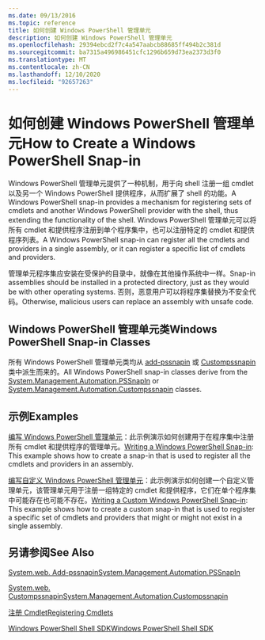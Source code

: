 ```yaml
---
ms.date: 09/13/2016
ms.topic: reference
title: 如何创建 Windows PowerShell 管理单元
description: 如何创建 Windows PowerShell 管理单元
ms.openlocfilehash: 29394ebcd2f7c4a547aabcb88685ff494b2c381d
ms.sourcegitcommit: ba7315a496986451cfc1296b659d73ea2373d3f0
ms.translationtype: MT
ms.contentlocale: zh-CN
ms.lasthandoff: 12/10/2020
ms.locfileid: "92657263"
---
```

# <a name="how-to-create-a-windows-powershell-snap-in"></a><span data-ttu-id="729a9-103">如何创建 Windows PowerShell 管理单元</span><span class="sxs-lookup"><span data-stu-id="729a9-103">How to Create a Windows PowerShell Snap-in</span></span>

<span data-ttu-id="729a9-104">Windows PowerShell 管理单元提供了一种机制，用于向 shell 注册一组 cmdlet 以及另一个 Windows PowerShell 提供程序，从而扩展了 shell 的功能。</span><span class="sxs-lookup"><span data-stu-id="729a9-104">A Windows PowerShell snap-in provides a mechanism for registering sets of cmdlets and another Windows PowerShell provider with the shell, thus extending the functionality of the shell.</span></span> <span data-ttu-id="729a9-105">Windows PowerShell 管理单元可以将所有 cmdlet 和提供程序注册到单个程序集中，也可以注册特定的 cmdlet 和提供程序列表。</span><span class="sxs-lookup"><span data-stu-id="729a9-105">A Windows PowerShell snap-in can register all the cmdlets and providers in a single assembly, or it can register a specific list of cmdlets and providers.</span></span>

<span data-ttu-id="729a9-106">管理单元程序集应安装在受保护的目录中，就像在其他操作系统中一样。</span><span class="sxs-lookup"><span data-stu-id="729a9-106">Snap-in assemblies should be installed in a protected directory, just as they would be with other operating systems.</span></span> <span data-ttu-id="729a9-107">否则，恶意用户可以将程序集替换为不安全代码。</span><span class="sxs-lookup"><span data-stu-id="729a9-107">Otherwise, malicious users can replace an assembly with unsafe code.</span></span>

## <a name="windows-powershell-snap-in-classes"></a><span data-ttu-id="729a9-108">Windows PowerShell 管理单元类</span><span class="sxs-lookup"><span data-stu-id="729a9-108">Windows PowerShell Snap-in Classes</span></span>

<span data-ttu-id="729a9-109">所有 Windows PowerShell 管理单元类均从 [add-pssnapin](/dotnet/api/System.Management.Automation.PSSnapIn) 或 [Custompssnapin](/dotnet/api/System.Management.Automation.CustomPSSnapIn) 类中派生而来的。</span><span class="sxs-lookup"><span data-stu-id="729a9-109">All Windows PowerShell snap-in classes derive from the [System.Management.Automation.PSSnapIn](/dotnet/api/System.Management.Automation.PSSnapIn) or [System.Management.Automation.Custompssnapin](/dotnet/api/System.Management.Automation.CustomPSSnapIn) classes.</span></span>

## <a name="examples"></a><span data-ttu-id="729a9-110">示例</span><span class="sxs-lookup"><span data-stu-id="729a9-110">Examples</span></span>

<span data-ttu-id="729a9-111">[编写 Windows PowerShell 管理单元](./writing-a-windows-powershell-snap-in.md)：此示例演示如何创建用于在程序集中注册所有 cmdlet 和提供程序的管理单元。</span><span class="sxs-lookup"><span data-stu-id="729a9-111">[Writing a Windows PowerShell Snap-in](./writing-a-windows-powershell-snap-in.md): This example shows how to create a snap-in that is used to register all the cmdlets and providers in an assembly.</span></span>

<span data-ttu-id="729a9-112">[编写自定义 Windows PowerShell 管理单元](./writing-a-custom-windows-powershell-snap-in.md)：此示例演示如何创建一个自定义管理单元，该管理单元用于注册一组特定的 cmdlet 和提供程序，它们在单个程序集中可能存在也可能不存在。</span><span class="sxs-lookup"><span data-stu-id="729a9-112">[Writing a Custom Windows PowerShell Snap-in](./writing-a-custom-windows-powershell-snap-in.md): This example shows how to create a custom snap-in that is used to register a specific set of cmdlets and providers that might or might not exist in a single assembly.</span></span>

## <a name="see-also"></a><span data-ttu-id="729a9-113">另请参阅</span><span class="sxs-lookup"><span data-stu-id="729a9-113">See Also</span></span>

[<span data-ttu-id="729a9-114">System.web. Add-pssnapin</span><span class="sxs-lookup"><span data-stu-id="729a9-114">System.Management.Automation.PSSnapIn</span></span>](/dotnet/api/System.Management.Automation.PSSnapIn)

[<span data-ttu-id="729a9-115">System.web. Custompssnapin</span><span class="sxs-lookup"><span data-stu-id="729a9-115">System.Management.Automation.Custompssnapin</span></span>](/dotnet/api/System.Management.Automation.CustomPSSnapIn)

[<span data-ttu-id="729a9-116">注册 Cmdlet</span><span class="sxs-lookup"><span data-stu-id="729a9-116">Registering Cmdlets</span></span>](./registering-cmdlets.md)

[<span data-ttu-id="729a9-117">Windows PowerShell Shell SDK</span><span class="sxs-lookup"><span data-stu-id="729a9-117">Windows PowerShell Shell SDK</span></span>](../windows-powershell-reference.md)
